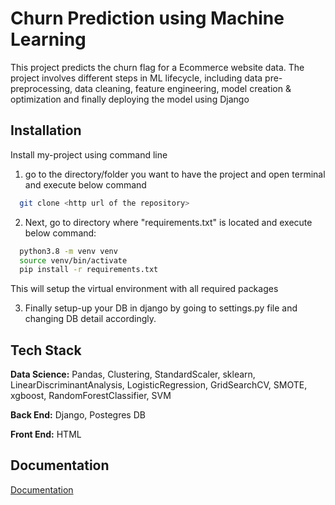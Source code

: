 
# Churn Prediction using Machine Learning

This project predicts the churn flag for a Ecommerce website data.
The project involves different steps in ML lifecycle, including data pre-preprocessing, data cleaning, feature engineering, model creation & optimization and finally deploying the model using Django
## Installation

Install my-project using command line

1. go to the directory/folder you want to have the project and open terminal and execute below command
```bash
  git clone <http url of the repository>
``` 
2. Next, go to directory where "requirements.txt" is located and execute below command:
```bash
  python3.8 -m venv venv
  source venv/bin/activate
  pip install -r requirements.txt
```
This will setup the virtual environment with all required packages

3. Finally setup-up your DB in django by going to settings.py file and changing DB detail accordingly.
## Tech Stack

**Data Science:** Pandas, Clustering, StandardScaler, sklearn, LinearDiscriminantAnalysis, LogisticRegression, GridSearchCV, SMOTE, xgboost, RandomForestClassifier, SVM

**Back End:** Django, Postegres DB

**Front End:** HTML

## Documentation

[Documentation](https://github.com/rahulkumarhere/ML_Project/blob/master/deploy/model_data/Capstone_Project_FinalReport_Rahul_Kumar.docx)
